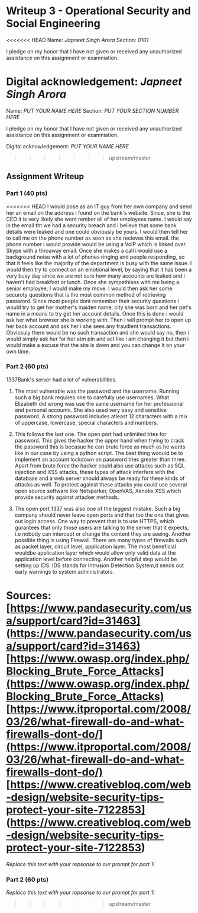 # Writeup 3 - Operational Security and Social Engineering

<<<<<<< HEAD
Name: *Japneet Singh Arora*
Section: *0101*

I pledge on my honor that I have not given or received any unauthorized assistance on this assignment or examniation.

Digital acknowledgement: *Japneet Singh Arora*
=======
Name: *PUT YOUR NAME HERE*
Section: *PUT YOUR SECTION NUMBER HERE*

I pledge on my honor that I have not given or received any unauthorized assistance on this assignment or examniation.

Digital acknowledgement: *PUT YOUR NAME HERE*
>>>>>>> upstream/master

## Assignment Writeup

### Part 1 (40 pts)
<<<<<<< HEAD
I would pose as an IT guy from her own company and send her an email on the address i found on the bank's website. Since, she is the CEO it is very likely she wont rember all of her employees name. I would say in the email tht we had a security breach and i believe that some bank details were leaked and one could obviously be yours. I would then tell her to call me on the phone number as soon as she recieves this email. the phone number i would provide would be using a VoIP which is linked over Skype with a throaway email. Once she makes a call i would use a background noise with a lot of phones ringing and people responding, so that it feels like the majority of the department is busy with the same issue. I would then try to connect on an emotional level, by saying that it has been a very busy day since we are not sure how many accounts are leaked and i haven't had breakfast or lunch. Once she sympathises with me being a senior employee, I would make my move. I would then ask her some securoty questions that is the most common method of retrieving password. Since most people dont remember their security questions i would try to get her mother's maiden name, city she was born and her pet's name in a means to try get her account details. Once this is done i would ask her what browser she is working with. Then i will prompt her to open up her back account and ask her i she sees any fraudlent transactions. Obviosuly there would be no such transaction and she would say no, then i would simply ask her for her atm pin and act like i am changing it but then i would make a excuse that the site is down and you can change it on your own time.

### Part 2 (60 pts)

1337Bank's server had a lot of vulnerabilities. 
1. The most vulnerable was the password and the username. Running such a big bank requires one to carefully use usernames. What Elizabeth did wrong was use the same username for her professional and personal accounts. She also used very easy and sensitive password. A strong password includes atleast 12 characters with a mix of uppercase, lowercase, special characters and numbers. 

2. This follows the last one. The open port had unlimited tries for password. This gives the hacker the upper hand when trying to crack the password this is becasue he can brute force as much as he wants like in our case by using a python script. The best thing woould be to implement an account lockdown on password tries greater than three. Apart from brute force the hacker could also use attacks such as SQL injection and XSS attacks, these types of attack interfere with the database and a web server should always be ready for these kinds of attacks as well. To protect against these attacks you could use several open source software like Netsparker, OpenVAS, Xenotix XSS which provide security against attacker methods.

3. The open port 1337 was also one of the biggest mistake. Such a big company should never leave open ports and that too the one that gives out login access. One way to prevent that is to use HTTPS, which gurantees that only those users are talking to the server that it expects, i.e nobody can intercept or change the content they are seeing.
Another possible thing is using Firewall. There are many types of firewalls such as packet layer, circuit level, application layer. The most beneficial wouldbe application layer which would allow only valid data at the application level before connecting. Another helpful step would be setting up IDS. IDS stands for Intrusion Detection System,it sends out early warnings to system administrators. 

Sources:
[https://www.pandasecurity.com/usa/support/card?id=31463](https://www.pandasecurity.com/usa/support/card?id=31463)
[https://www.owasp.org/index.php/Blocking_Brute_Force_Attacks](https://www.owasp.org/index.php/Blocking_Brute_Force_Attacks)
[https://www.itproportal.com/2008/03/26/what-firewall-do-and-what-firewalls-dont-do/](https://www.itproportal.com/2008/03/26/what-firewall-do-and-what-firewalls-dont-do/)
[https://www.creativebloq.com/web-design/website-security-tips-protect-your-site-7122853]
(https://www.creativebloq.com/web-design/website-security-tips-protect-your-site-7122853)
=======

*Replace this text with your repsonse to our prompt for part 1!*

### Part 2 (60 pts)

*Replace this text with your repsonse to our prompt for part 1!*
>>>>>>> upstream/master
